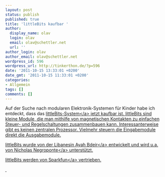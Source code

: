 ```yaml
---
layout: post
status: publish
published: true
title: 'littleBits kaufbar '
author:
  display_name: olav
  login: olav
  email: olav@schettler.net
  url: ''
author_login: olav
author_email: olav@schettler.net
wordpress_id: 596
wordpress_url: http://tinkerthon.de/?p=596
date: '2011-10-15 13:33:01 +0200'
date_gmt: '2011-10-15 11:33:01 +0200'
categories:
- Allgemein
tags: []
comments: []
---
```

<p>Auf der Suche nach modularen Elektronik-Systemen f&uuml;r Kinder habe ich entdeckt, dass das <a href="http:&#47;&#47;littlebits.cc&#47;store">littleBits-System<&#47;a> jetzt kaufbar ist. littleBits sind kleine Module, die man mithilfe von magnetischen Kontakten zu einfachen Steuer- und Regelschaltungen zusammenbauen kann. Interessanterweise gibt es keinen zentralen Prozessor. Vielmehr steuern die Eingabemodule direkt die Ausgabemodule.</p>
<p>littleBits wurde von der Libanesin <a href="http:&#47;&#47;ayahbdeir.com&#47;">Ayah Bdeir<&#47;a> entwickelt und wird u.a. von <a href="http:&#47;&#47;en.wikipedia.org&#47;wiki&#47;Nicholas_Negroponte">Nicholas Negroponte<&#47;a> unterst&uuml;tzt.</p>
<p>littleBits werden von <a href="http:&#47;&#47;www.sparkfun.com&#47;products&#47;10627">Sparkfun<&#47;a> vertrieben.</p>
<p>&nbsp;</p>
